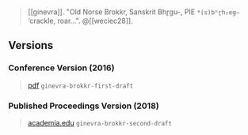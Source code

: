 > [[ginevra]]. "Old Norse Brokkr, Sanskrit Bhr̥gu-, PIE `*(s)bʰr̥h₂eg–` ‘crackle, roar...". @[[weciec28]].

## Versions
### Conference Version (2016)

> [pdf](https://ucla.app.box.com/v/weciec2016-ginevra) `ginevra-brokkr-first-draft`

### Published Proceedings Version (2018)

> [academia.edu](https://www.academia.edu/38016821) `ginevra-brokkr-second-draft`